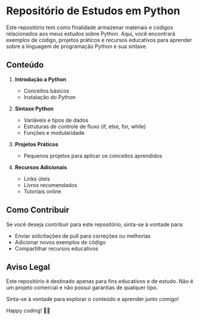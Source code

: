 # Repositório de Estudos em Python

Este repositório tem como finalidade armazenar materiais e códigos relacionados aos meus estudos sobre Python. Aqui, você encontrará exemplos de código, projetos práticos e recursos educativos para aprender sobre a linguagem de programação Python e sua sintaxe.

## Conteúdo

1. **Introdução a Python**
    - Conceitos básicos
    - Instalação do Python

2. **Sintaxe Python**
    - Variáveis e tipos de dados
    - Estruturas de controle de fluxo (if, else, for, while)
    - Funções e modularidade

3. **Projetos Práticos**
    - Pequenos projetos para aplicar os conceitos aprendidos

4. **Recursos Adicionais**
    - Links úteis
    - Livros recomendados
    - Tutoriais online

## Como Contribuir

Se você deseja contribuir para este repositório, sinta-se à vontade para:
- Enviar solicitações de pull para correções ou melhorias
- Adicionar novos exemplos de código
- Compartilhar recursos educativos

## Aviso Legal

Este repositório é destinado apenas para fins educativos e de estudo. Não é um projeto comercial e não possui garantias de qualquer tipo.

Sinta-se à vontade para explorar o conteúdo e aprender junto comigo!

Happy coding! 🐍✨
